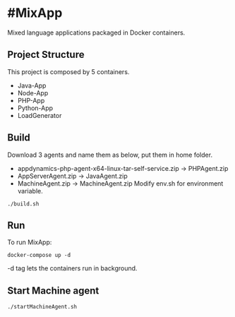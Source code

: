 #MixApp
==================
Mixed language applications packaged in Docker containers.

## Project Structure
This project is composed by 5 containers.
- Java-App
- Node-App
- PHP-App
- Python-App
- LoadGenerator

## Build

Download 3 agents and name them as below, put them in home folder.
- appdynamics-php-agent-x64-linux-tar-self-service.zip -> PHPAgent.zip
- AppServerAgent.zip -> JavaAgent.zip
- MachineAgent.zip -> MachineAgent.zip
Modify env.sh for environment variable.

```
./build.sh
```

## Run

To run MixApp:
```
docker-compose up -d
```
-d tag lets the containers run in background.

## Start Machine agent
```
./startMachineAgent.sh
```

